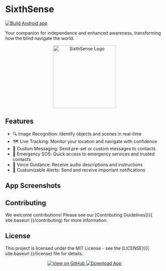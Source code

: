 # SixthSense

[![Build Android app](https://github.com/amoghkrishna55/SixthSense/actions/workflows/android.yml/badge.svg)](https://github.com/amoghkrishna55/SixthSense/actions/workflows/android.yml)

Your companion for independence and enhanced awareness, transforming how the blind navigate the world.

<p align="center">
  <img src="{{ site.baseurl }}/assets/icon.png" alt="SixthSense Logo" width="200"/>
</p>

## Features

- 🔍 Image Recognition: Identify objects and scenes in real-time
- 🗺️ Live Tracking: Monitor your location and navigate with confidence
- 💬 Custom Messaging: Send pre-set or custom messages to contacts
- 🚨 Emergency SOS: Quick access to emergency services and trusted contacts
- 🎤 Voice Guidance: Receive audio descriptions and instructions
- 🔔 Customizable Alerts: Send and receive important notifications

## App Screenshots

<!-- <p align="center">
  <img src="{{ site.baseurl }}/assets/images/screenshot1.png" alt="Screenshot 1" width="200"/>
  <img src="{{ site.baseurl }}/assets/images/screenshot2.png" alt="Screenshot 2" width="200"/>
  <img src="{{ site.baseurl }}/assets/images/screenshot3.png" alt="Screenshot 3" width="200"/>
</p> -->

## Contributing

We welcome contributions! Please see our [Contributing Guidelines]({{ site.baseurl }}/contributing) for more information.

## License

This project is licensed under the MIT License - see the [LICENSE]({{ site.baseurl }}/license) file for details.

<p align="center">
  <a href="https://github.com/amoghkrishna55/SixthSense">
    <img src="https://img.shields.io/badge/View_on-GitHub-blue?style=for-the-badge&logo=github" alt="View on GitHub">
  </a>
  <a href="https://nightly.link/amoghkrishna55/SixthSense/workflows/android/main/app.zip">
    <img src="https://img.shields.io/badge/Download-App-green?style=for-the-badge&logo=android" alt="Download App">
  </a>
</p>
